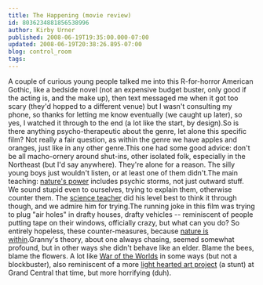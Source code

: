 ```yaml
---
title: The Happening (movie review)
id: 8036234881856538996
author: Kirby Urner
published: 2008-06-19T19:35:00.000-07:00
updated: 2008-06-19T20:38:26.895-07:00
blog: control_room
tags: 
---
```


A couple of curious young people talked me into this R-for-horror American Gothic, like a bedside novel (not an expensive budget buster, only good if the acting is, and the make up), then text messaged me when it got too scary (they'd hopped to a different venue) but I wasn't consulting my phone, so thanks for letting me know eventually (we caught up later), so yes, I watched it through to the end (a lot like the start, by design).So is there anything psycho-therapeutic about the genre, let alone this specific film?  Not really a fair question, as within the genre we have apples and oranges, just like in any other genre.This one had some good advice:  don't be all macho-ornery around shut-ins, other isolated folk, especially in the Northeast (but I'd say anywhere).  They're alone for a reason.  The silly young boys just wouldn't listen, or at least one of them didn't.The main teaching:  [nature's power](http://worldgame.blogspot.com/2004/12/forces-of-nature-movie-review.html) includes psychic storms, not just outward stuff.  We sound stupid even to ourselves, trying to explain them, otherwise counter them.  The [science teacher](http://worldgame.blogspot.com/2005/11/science-project.html) did his level best to think it through though, and we admire him for trying.The running joke in this film was trying to plug "air holes" in drafty houses, drafty vehicles -- reminiscent of people putting tape on their windows, officially crazy, but what can you do?  So entirely hopeless, these counter-measures, because [nature is within](http://controlroom.blogspot.com/2006/02/welcome-to-reality.html).Granny's theory, about one always chasing, seemed somewhat profound, but in other ways she didn't behave like an elder.  Blame the bees, blame the flowers.  A lot like [War of the Worlds](http://worldgame.blogspot.com/2005/11/chicken-little-movie-review.html) in some ways (but not a blockbuster), also reminiscent of a more [light hearted art project](http://cityskip.blogspot.com/2008/02/video-frozen-grand-central.html) (a stunt) at Grand Central that time, but more horrifying (duh).
